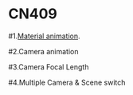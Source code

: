 # CN409
#1.[Material animation](https://duckduckgo.com).

#2.Camera animation

#3.Camera Focal Length

#4.Multiple Camera & Scene switch
